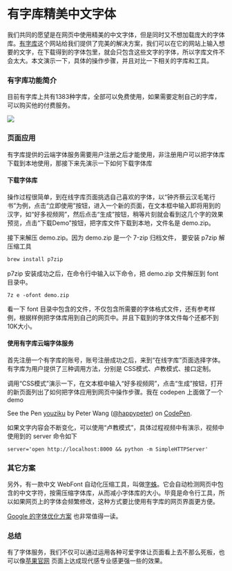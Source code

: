 # 有字库精美中文字体

我们共同的愿望是在网页中使用精美的中文字体，但是同时又不想加载庞大的字体库。[有字库](http://www.youziku.com/Home/FontSelect)这个网站给我们提供了完美的解决方案，我们可以在它的网站上输入想要的文字，在下载得到的字体包里，就会只包含这些文字的字体，所以字库文件不会太大。本文演示一下，具体的操作步骤，并且对比一下相关的字库和工具。

### 有字库功能简介

目前有字库上共有1383种字库，全部可以免费使用，如果需要定制自己的字库，可以购买他的付费服务。

![](http://media.haoduoshipin.com/pic/haoduo/168/youziku.png)


### 页面应用

有字库提供的云端字体服务需要用户注册之后才能使用，非注册用户可以把字体库下载到本地使用，那接下来先演示一下如何下载字体库

#### 下载字体库

操作过程很简单，到在线字库页面挑选自己喜欢的字体，以“钟齐蔡云汉毛笔行书”为例，点击“立即使用”按钮，进入一个新的页面，在文本框中输入即将用到的汉字，如“好多视频网”，然后点击“生成”按钮，稍等片刻就会看到这几个字的效果预览，点击“下载Demo”按钮，把字库文件下载到本地，文件名是 demo.zip。

接下来解压 demo.zip。因为 demo.zip 是一个 7-zip 归档文件， 要安装 p7zip 解压缩工具

```bash
brew install p7zip
```

p7zip 安装成功之后，在命令行中输入以下命令，把 demo.zip 文件解压到 font 目录中。

```
7z e -ofont demo.zip
```

看一下 font 目录中包含的文件，不仅包含所需要的字体格式文件，还有参考样例，根据样例把字体库用到自己的网页中。并且下载到的字体文件每个还都不到10K大小。

#### 使用有字库云端字体服务

首先注册一个有字库的账号，账号注册成功之后，来到“在线字库”页面选择字体。有字库为用户提供了三种调用方法，分别是 CSS模式、卢教模式、接口定制。

调用“CSS模式”演示一下，在文本框中输入“好多视频网”，点击“生成”按钮，打开的新页面列出了如何把字体应用到网页中操作步骤。我在 codepen 上面做了一个 demo

<p data-height="339" data-theme-id="2594" data-slug-hash="KdQXoQ" data-default-tab="result" data-user="happypeter" class='codepen'>See the Pen <a href='http://codepen.io/happypeter/pen/KdQXoQ/'>youziku</a> by Peter Wang (<a href='http://codepen.io/happypeter'>@happypeter</a>) on <a href='http://codepen.io'>CodePen</a>.</p>
<script async src="//assets.codepen.io/assets/embed/ei.js"></script>


如果文字内容会不断变化，可以使用“卢教模式”，具体过程视频中有演示，视频中使用到的 server 命令如下

```
server='open http://localhost:8000 && python -m SimpleHTTPServer'
```

### 其它方案

另外，有一款中文 WebFont 自动化压缩工具，叫做[字蛛](http://font-spider.org)。它会自动检测网页中包含的中文字符，按需压缩字体库，从而减小字体库的大小。毕竟是命令行工具，所以如果网页上的字体会频繁修改，这种方式要比使用有字库的网页界面更方便。

[Google 的字体优化方案](https://developers.google.com/web/fundamentals/performance/optimizing-content-efficiency/webfont-optimization?hl=zh-cn) 也非常值得一读。

### 总结

有了字体服务，我们不仅可以通过运用各种可爱字体让页面看上去不那么死板，也可以像[苹果官网](http://www.apple.com/cn/apple-events/september-2015/) 页面上达成现代感专业感更强一些的效果。


